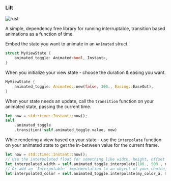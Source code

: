 ### Lilt

![rust](https://github.com/ejjonny/lilt/actions/workflows/rust.yml/badge.svg)

A simple, dependency free library for running interruptable, transition based animations as a function of time.

Embed the state you want to animate in an `Animated` struct.

```rust
struct MyViewState {
    animated_toggle: Animated<bool, Instant>,
}
```

When you initialize your view state - choose the duration & easing you want.

```rust
MyViewState {
    animated_toggle: Animated::new(false, 300., Easing::EaseOut),
}
```

When your state needs an update, call the `transition` function on your animated state, passing the current time.

```rust
let now = std::time::Instant::now();
self
    .animated_toggle
    .transition(!self.animated_toggle.value, now)
```

While rendering a view based on your state - use the `interpolate` function on your animated state to get the in-between value for the current frame.

```rust
let now = std::time::Instant::now();
// Use the interpolated float for something like width, height, offset
let interpolated_width = self.animated_toggle.interpolate(100., 500., now)
// Or add an `Interpolable` implementation to an object of your choice, like a color
let interpolated_color = self.animated_toggle.interpolate(my_color_a, my_color_b, now)
```
